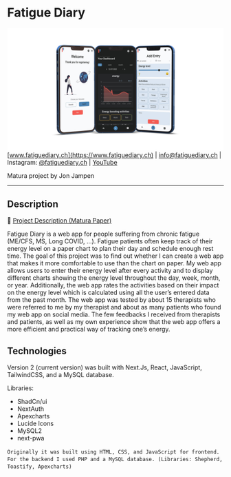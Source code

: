 # Fatigue Diary
![](/docs/coverimage.png)
[www.fatiguediary.ch](https://www.fatiguediary.ch) | [info@fatiguediary.ch](mailto:info@fatiguediary.ch) | Instagram: [@fatiguediary.ch](https://www.instagram.com/fatiguediary.ch/) | [YouTube](https://www.youtube.com/@FatigueDiary)

Matura project by Jon Jampen

---

## Description
📝 [Project Description (Matura Paper)](https://github.com/jonjampen/fatiguediary/blob/main/docs/maturapaper/matura_paper_jon_jampen.pdf)

<!-- 📅 [Schedule and Features](https://github.com/jonjampen/fatiguediary/blob/main/docs/schedule-features.md) -->

Fatigue Diary is a web app for people suffering from chronic fatigue (ME/CFS, MS, Long COVID, ...). Fatigue patients often keep track of their energy level on a paper chart to plan their day and schedule enough rest time. The goal of this project was to find out whether I can create a web app that makes it more comfortable to use than the chart on paper. My web app allows users to enter their energy level after every activity and to display different charts showing the energy level throughout the day, week, month, or year. Additionally, the web app rates the activities based on their impact on the energy level which is calculated using all the user’s entered data from the past month. The web app was tested by about 15 therapists who were referred to me by my therapist and about as many patients who found my web app on social media. The few feedbacks I received from therapists and patients, as well as my own experience show that the web app offers a more efficient and practical way of tracking one’s energy. 

## Technologies
Version 2 (current version) was built with Next.Js, React, JavaScript, TailwindCSS, and a MySQL database.

Libraries:
- ShadCn/ui
- NextAuth
- Apexcharts
- Lucide Icons
- MySQL2
- next-pwa

`Originally it was built using HTML, CSS, and JavaScript for frontend. For the backend I used PHP and a MySQL database. (Libraries: Shepherd, Toastify, Apexcharts)`